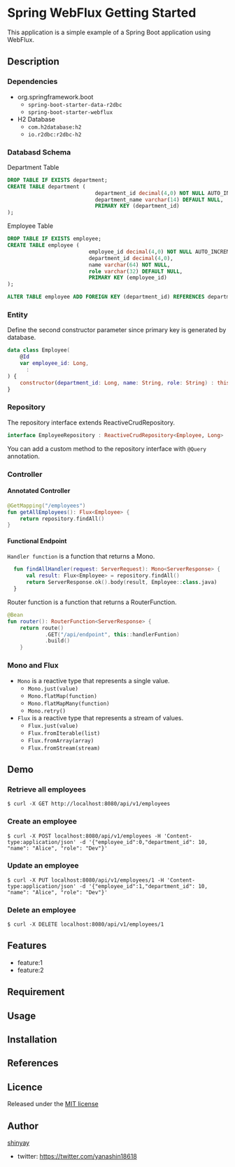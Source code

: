 # Spring WebFlux Getting Started

This application is a simple example of a Spring Boot application using WebFlux.

## Description
### Dependencies
- org.springframework.boot
  - `spring-boot-starter-data-r2dbc`
  - `spring-boot-starter-webflux`
- H2 Database
  - `com.h2database:h2`
  - `io.r2dbc:r2dbc-h2`

### Databasd Schema
Department Table
```sql
DROP TABLE IF EXISTS department;
CREATE TABLE department (
                            department_id decimal(4,0) NOT NULL AUTO_INCREMENT,
                            department_name varchar(14) DEFAULT NULL,
                            PRIMARY KEY (department_id)
);
```

Employee Table
```sql
DROP TABLE IF EXISTS employee;
CREATE TABLE employee (
                          employee_id decimal(4,0) NOT NULL AUTO_INCREMENT,
                          department_id decimal(4,0),
                          name varchar(64) NOT NULL,
                          role varchar(32) DEFAULT NULL,
                          PRIMARY KEY (employee_id)
);

ALTER TABLE employee ADD FOREIGN KEY (department_id) REFERENCES department (department_id);
```

### Entity
Define the second constructor parameter since primary key is generated by database.

```kotlin
data class Employee(
    @Id
    var employee_id: Long,
      : 
) {
    constructor(department_id: Long, name: String, role: String) : this(0, department_id, name, role)
}
```

### Repository
The repository interface extends ReactiveCrudRepository.

```kotlin
interface EmployeeRepository : ReactiveCrudRepository<Employee, Long>
```

You can add a custom method to the repository interface with `@Query` annotation.

### Controller
#### Annotated Controller
```kotlin
@GetMapping("/employees")
fun getAllEmployees(): Flux<Employee> {
    return repository.findAll()
}
```

#### Functional Endpoint
`Handler function` is a function that returns a Mono.

```kotlin
  fun findAllHandler(request: ServerRequest): Mono<ServerResponse> {
      val result: Flux<Employee> = repository.findAll()
      return ServerResponse.ok().body(result, Employee::class.java)
  }
```

Router function is a function that returns a RouterFunction.
```kotlin
@Bean
fun router(): RouterFunction<ServerResponse> {
    return route()
            .GET("/api/endpoint", this::handlerFuntion)
            .build()
    }
```

### Mono and Flux
- `Mono` is a reactive type that represents a single value.
  - `Mono.just(value)`
  - `Mono.flatMap(function)`
  - `Mono.flatMapMany(function)`
  - `Mono.retry()`
- `Flux` is a reactive type that represents a stream of values.
  - `Flux.just(value)`
  - `Flux.fromIterable(list)`
  - `Flux.fromArray(array)`
  - `Flux.fromStream(stream)`

## Demo
### Retrieve all employees
```shell
$ curl -X GET http://localhost:8080/api/v1/employees
```

### Create an employee
```shell
$ curl -X POST localhost:8080/api/v1/employees -H 'Content-type:application/json' -d '{"employee_id":0,"department_id": 10, "name": "Alice", "role": "Dev"}'
```

### Update an employee
```shell
$ curl -X PUT localhost:8080/api/v1/employees/1 -H 'Content-type:application/json' -d '{"employee_id":1,"department_id": 10, "name": "Alice", "role": "Dev"}'
```

### Delete an employee
```shell
$ curl -X DELETE localhost:8080/api/v1/employees/1
```

## Features

- feature:1
- feature:2

## Requirement

## Usage

## Installation

## References

## Licence

Released under the [MIT license](https://gist.githubusercontent.com/shinyay/56e54ee4c0e22db8211e05e70a63247e/raw/34c6fdd50d54aa8e23560c296424aeb61599aa71/LICENSE)

## Author

[shinyay](https://github.com/shinyay)
- twitter: https://twitter.com/yanashin18618
